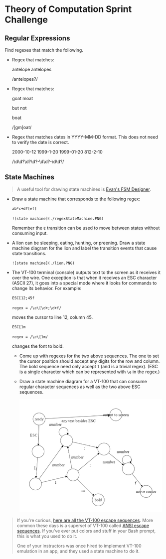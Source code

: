 # Theory of Computation Sprint Challenge

## Regular Expressions

Find regexes that match the following.

* Regex that matches:

    antelope
    antelopes

    /antelopes?/

* Regex that matches:

    goat
    moat

  but not 

    boat

    /[gm]oat/

* Regex that matches dates in YYYY-MM-DD format. This does not need to
  verify the date is correct.

  2000-10-12
  1999-1-20
  1999-01-20
  812-2-10

    /\d\d?\d?\d?-\d\d?-\d\d?/

## State Machines

> A useful tool for drawing state machines is [Evan's FSM
> Designer](http://madebyevan.com/fsm/).

* Draw a state machine that corresponds to the following regex:

      ab*c+d?[ef]

      ![state machine](./regexStateMachine.PNG)

  Remember the ε transition can be used to move between states without
  consuming input. 

* A lion can be sleeping, eating, hunting, or preening. Draw a state
  machine diagram for the lion and label the transition events that
  cause state transitions.

      ![state machine](./lion.PNG)



* The VT-100 terminal (console) outputs text to the screen as it
  receives it over the wire. One exception is that when it receives an
  ESC character (ASCII 27), it goes into a special mode where it looks
  for commands to change its behavior. For example:

      ESC[12;45f

      regex = /\e\[\d+;\d+f/

  moves the cursor to line 12, column 45.

      ESC[1m

      regex = /\e\[1m/

  changes the font to bold.

  * Come up with regexes for the two above sequences. The one to set the
    cursor position should accept any digits for the row and column. The
    bold sequence need only accept `1` (and is a trivial regex). (ESC is
    a single character which can be represented with `\e` in the regex.)

  * Draw a state machine diagram for a VT-100 that can consume regular
    character sequences as well as the two above ESC sequences.

      ![state machine](./VT100.PNG)

> If you're curious, [here are all the VT-100 escape
> sequences](http://ascii-table.com/ansi-escape-sequences-vt-100.php).
> More common these days is a superset of VT-100 called [ANSI escape
> sequences](http://ascii-table.com/ansi-escape-sequences.php). If
> you've ever put colors and stuff in your Bash prompt, this is what you
> used to do it.
>
> One of your instructors was once hired to implement VT-100 emulation
> in an app, and they used a state machine to do it.
